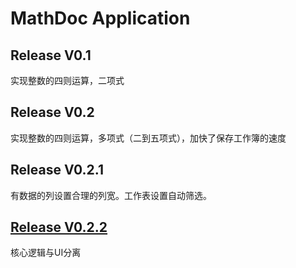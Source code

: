 # MathDoc Application
## Release V0.1
实现整数的四则运算，二项式

## Release V0.2
实现整数的四则运算，多项式（二到五项式），加快了保存工作簿的速度

## Release V0.2.1
有数据的列设置合理的列宽。工作表设置自动筛选。

## [Release V0.2.2](https://github.com/gnunoi/mathdoc/releases/tag/V0.2.2)
核心逻辑与UI分离
